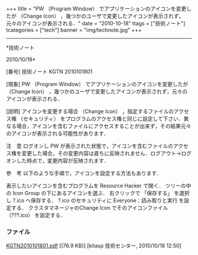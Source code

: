 ﻿+++
title = "PW （Program Window） でアプリケーションのアイコンを変更したが （Change Icon） ，幾つかのユーザで変更したアイコンが表示されず，元々のアイコンが表示される．"
date = "2010-10-18"
ttags = ["技術ノート"]
tcategories = ["tech"]
banner = "img/technote.jpg"
+++

-----------------------------------------------------------------------------------------------------------------------------

*技術ノート

2010/10/18*


[番号]
技術ノート KGTN 2010101801

[現象]
PW （Program Window） でアプリケーションのアイコンを変更したが （Change
Icon）
，幾つかのユーザで変更したアイコンが表示されず，元々のアイコンが表示される．

[説明]
アイコンを変更する場合 （Change Icon） ，指定するファイルのアクセス権
（セキュリティ）
をプログラムのアクセス権と同じに設定して下さい．異なる場合，アイコンを含むファイルにアクセスすることが出来ず，その結果元々のアイコンが表示される可能性があります．

注　意
ログオンし PW
が表示された状態で，アイコンを含むファイルのアクセス権を変更した場合，その変更内容は直ちに反映されません．ログアウト→ログオンした時点で，変更内容が反映されます．

参　考
以下のような手順で，アイコンを設定する方法もあります．

表示したいアイコンを含むプログラムを Resource Hacker で開く．
ツリーの中の Icon Group の下にあるアイコンを選ぶ．
右クリックで 「保存する」 を選択し ?.ico へ保存する．
?.ico のセキュリティに Everyone：読み取りと実行 を設定する．
クラスタマネージャのChange Icon でそのアイコンファイル （???.ico）
を設定する．


### ファイル

 
 


[KGTN2010101801.pdf](http://techreport.kitasp.net/attachments/download/358/KGTN2010101801.pdf)
 [(76.9 KB)] [kitasp 技術センター, 2010/10/18
12:50]


 


 


